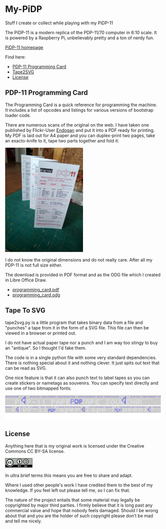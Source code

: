 # My-PiDP
Stuff I create or collect while playing with my PiDP-11

The PiDP-11 is a modern replica of the PDP-11/70 computer in 6:10 scale. It is powered by a Raspberry Pi, unbelievably pretty and a ton of nerdy fun.

[PiDP-11 homepage](https://obsolescence.wixsite.com/obsolescence/pidp-11)

Find here:

* [PDP-11 Programming Card](#pdp-11-programming-card)
* [Tape2SVG](#tape-to-svg)
* [License](#license)

## PDP-11 Programming Card

The Programming Card is a quick reference for programming the machine. It includes a list of opcodes and listings for various versions of bootstrap loader code.

There are numerous scans of the original on the web. I have taken one published by Flickr-User [Endogan](https://www.flickr.com/photos/24989276@N00/albums/72157613479397758) and put it into a PDF ready for printing. My PDF is laid out for A4 paper and you can duplex-print two pages, take an exacto-knife to it, tape two parts together and fold it:

<img src="programming_card.jpg" height="50%" width="50%"/>

I do not know the original dimensions and do not really care. After all my PDP-11 is not full size either.

The download is provided in PDF format and as the ODG file which I created in Libre Office Draw.

* [programming_card.pdf](programming_card.pdf)
* [programming_card.odg](programming_card.odg)

## Tape To SVG

tape2svg.py is a little program that takes binary data from a file and "punches" a tape from it in the form of a SVG file. This file can then be viewed in a browser or printed out.

I do not have actual paper tape nor a punch and I am way too stingy to buy an "antique". So I thought I'd fake them.

The code is in a single python file with some very standard dependencies. There is nothing special about it and nothing clever. It just spits out text that can be read as SVG.

One nice feature is that it can also punch text to label tapes so you can create stickers or nametags as souvenirs. You can specify text directly and use one of two bitmapped fonts:

<img src="tape2svg/PiDP-11.4x5.png"/>

<img src="tape2svg/PiDP-11.8x8.png"/>

## License

Anything here that is my original work is licensed under the Creative Commons CC BY-SA license.

<img src="by-sa.png" width=88/>

In ultra brief terms this means you are free to share and adapt.
 
Where I used other people's work I have credited them to the best of my knowledge. If you feel left out please tell me, so I can fix that. 

The nature of the project entails that some material may legally be copyrighted by major third parties. I firmly believe that it is long past any commercial value and hope that nobody feels damaged. Should I be wrong about that and you are the holder of such copyright please don't be mad and tell me nicely.
